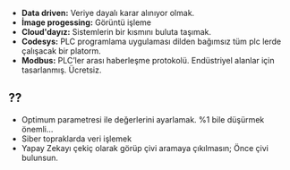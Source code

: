 * **Data driven:** Veriye dayalı karar alınıyor olmak. 
* **İmage progessing:** Görüntü işleme
* **Cloud'dayız:** Sistemlerin bir kısmını buluta taşımak.
* **Codesys:** PLC programlama uygulaması dilden bağımsız tüm plc lerde çalışacak bir platorm.
* **Modbus:** PLC’ler arası haberleşme protokolü. Endüstriyel alanlar için tasarlanmış. Ücretsiz.

## ??
* Optimum parametresi ile değerlerini ayarlamak. %1 bile düşürmek önemli... 
* Siber topraklarda veri işlemek
* Yapay Zekayı çekiç olarak görüp çivi aramaya çıkılmasın; Önce çivi bulunsun.
